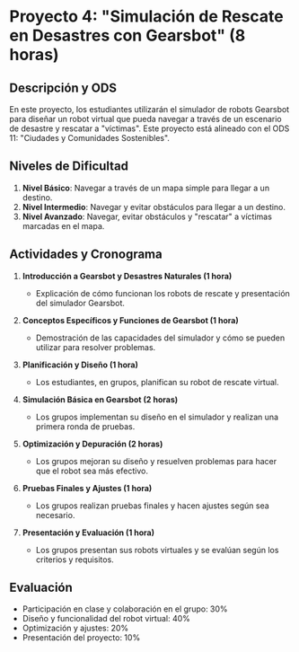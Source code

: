 # Proyecto 4: "Simulación de Rescate en Desastres con Gearsbot" (8 horas)

## Descripción y ODS
En este proyecto, los estudiantes utilizarán el simulador de robots Gearsbot para diseñar un robot virtual que pueda navegar a través de un escenario de desastre y rescatar a "víctimas". Este proyecto está alineado con el ODS 11: "Ciudades y Comunidades Sostenibles".

## Niveles de Dificultad
1. **Nivel Básico**: Navegar a través de un mapa simple para llegar a un destino.
2. **Nivel Intermedio**: Navegar y evitar obstáculos para llegar a un destino.
3. **Nivel Avanzado**: Navegar, evitar obstáculos y "rescatar" a víctimas marcadas en el mapa.

## Actividades y Cronograma
1. **Introducción a Gearsbot y Desastres Naturales (1 hora)**
   - Explicación de cómo funcionan los robots de rescate y presentación del simulador Gearsbot.

2. **Conceptos Específicos y Funciones de Gearsbot (1 hora)**
   - Demostración de las capacidades del simulador y cómo se pueden utilizar para resolver problemas.

3. **Planificación y Diseño (1 hora)**
   - Los estudiantes, en grupos, planifican su robot de rescate virtual.

4. **Simulación Básica en Gearsbot (2 horas)**
   - Los grupos implementan su diseño en el simulador y realizan una primera ronda de pruebas.

5. **Optimización y Depuración (2 horas)**
   - Los grupos mejoran su diseño y resuelven problemas para hacer que el robot sea más efectivo.

6. **Pruebas Finales y Ajustes (1 hora)**
   - Los grupos realizan pruebas finales y hacen ajustes según sea necesario.

7. **Presentación y Evaluación (1 hora)**
   - Los grupos presentan sus robots virtuales y se evalúan según los criterios y requisitos.

## Evaluación
- Participación en clase y colaboración en el grupo: 30%
- Diseño y funcionalidad del robot virtual: 40%
- Optimización y ajustes: 20%
- Presentación del proyecto: 10%